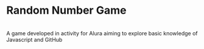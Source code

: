 # Random Number Game
<br>
A game developed in activity for Alura aiming to explore basic knowledge of Javascript and GitHub
